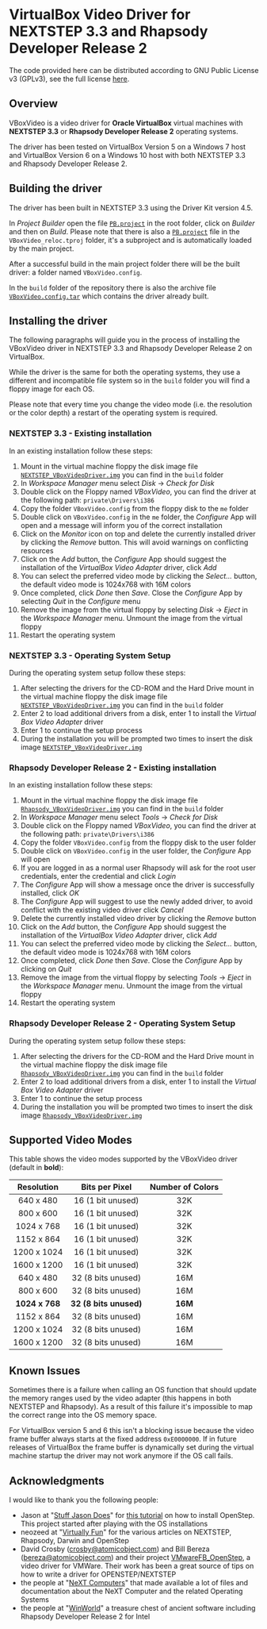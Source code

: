 # VirtualBox Video Driver for NEXTSTEP 3.3 and Rhapsody Developer Release 2

The code provided here can be distributed according to GNU Public License v3 (GPLv3), see the full license [here](/COPYING).

## Overview

VBoxVideo is a video driver for **Oracle VirtualBox** virtual machines with **NEXTSTEP 3.3** or **Rhapsody Developer Release 2** operating systems.

The driver has been tested on VirtualBox Version 5 on a Windows 7 host and VirtualBox Version 6 on a Windows 10 host with both NEXTSTEP 3.3 and Rhapsody Developer Release 2.

## Building the driver

The driver has been built in NEXTSTEP 3.3 using the Driver Kit version 4.5.

In _Project Builder_ open the file [`PB.project`](/PB.project) in the root folder, click on _Builder_ and then on _Build_. Please note that there is also a [`PB.project`](/VBoxVideo_reloc.tproj/PB.project) file in the `VBoxVideo_reloc.tproj` folder, it's a subproject and is automatically loaded by the main project.

After a successful build in the main project folder there will be the built driver: a folder named `VBoxVideo.config`.

In the `build` folder of the repository there is also the archive file [`VBoxVideo.config.tar`](/build/VBoxVideo.config.tar) which contains the driver already built.

## Installing the driver

The following paragraphs will guide you in the process of installing the VBoxVideo driver in NEXTSTEP 3.3 and Rhapsody Developer Release 2 on VirtualBox.

While the driver is the same for both the operating systems, they use a different and incompatible file system so in the `build` folder you will find a floppy image for each OS.

Please note that every time you change the video mode (i.e. the resolution or the color depth) a restart of the operating system is required.

### NEXTSTEP 3.3 - Existing installation

In an existing installation follow these steps:

1. Mount in the virtual machine floppy the disk image file [`NEXTSTEP_VBoxVideoDriver.img`](/build/NEXTSTEP_VBoxVideoDriver.img) you can find in the `build` folder
2. In _Workspace Manager_ menu select _Disk_ -> _Check for Disk_
3. Double click on the Floppy named _VBoxVideo_, you can find the driver at the following path: `private\Drivers\i386`
4. Copy the folder `VBoxVideo.config` from the floppy disk to the `me` folder
5. Double click on `VBoxVideo.config` in the `me` folder, the _Configure_ App will open and a message will inform you of the correct installation
6. Click on the _Monitor_ icon on top and delete the currently installed driver by clicking the _Remove_ button. This will avoid warnings on conflicting resources
9. Click on the _Add_ button, the _Configure_ App should suggest the installation of the _VirtualBox Video Adapter_ driver, click _Add_
10. You can select the preferred video mode by clicking the _Select..._ button, the default video mode is 1024x768 with 16M colors
11. Once completed, click _Done_ then _Save_. Close the _Configure_ App by selecting _Quit_ in the _Configure_ menu
12. Remove the image from the virtual floppy by selecting _Disk_ -> _Eject_ in the _Workspace Manager_ menu. Unmount the image from the virtual floppy
13. Restart the operating system

### NEXTSTEP 3.3 - Operating System Setup

During the operating system setup follow these steps:

1. After selecting the drivers for the CD-ROM and the Hard Drive mount in the virtual machine floppy the disk image file [`NEXTSTEP_VBoxVideoDriver.img`](/build/NEXTSTEP_VBoxVideoDriver.img) you can find in the `build` folder
2. Enter 2 to load additional drivers from a disk, enter 1 to install the _Virtual Box Video Adapter_ driver
3. Enter 1 to continue the setup process
4. During the installation you will be prompted two times to insert the disk image [`NEXTSTEP_VBoxVideoDriver.img`](/build/NEXTSTEP_VBoxVideoDriver.img)

### Rhapsody Developer Release 2 - Existing installation

In an existing installation follow these steps:

1. Mount in the virtual machine floppy the disk image file [`Rhapsody_VBoxVideoDriver.img`](/build/Rhapsody_VBoxVideoDriver.img) you can find in the `build` folder
2. In _Workspace Manager_ menu select _Tools_ -> _Check for Disk_
3. Double click on the Floppy named _VBoxVideo_, you can find the driver at the following path: `private\Drivers\i386`
3. Copy the folder `VBoxVideo.config` from the floppy disk to the user folder
4. Double click on `VBoxVideo.config` in the user folder, the _Configure_ App will open
5. If you are logged in as a normal user Rhapsody will ask for the root user credentials, enter the credential and click _Login_
6. The _Configure_ App will show a message once the driver is successfully installed, click _OK_
7. The _Configure_ App will suggest to use the newly added driver, to avoid conflict with the existing video driver click _Cancel_
8. Delete the currently installed video driver by clicking the _Remove_ button
9. Click on the _Add_ button, the _Configure_ App should suggest the installation of the _VirtualBox Video Adapter_ driver, click _Add_
10. You can select the preferred video mode by clicking the _Select..._ button, the default video mode is 1024x768 with 16M colors
11. Once completed, click _Done_ then _Save_. Close the _Configure_ App by clicking on _Quit_
12. Remove the image from the virtual floppy by selecting _Tools_ -> _Eject_ in the _Workspace Manager_ menu.  Unmount the image from the virtual floppy
13. Restart the operating system

### Rhapsody Developer Release 2 - Operating System Setup

During the operating system setup follow these steps:

1. After selecting the drivers for the CD-ROM and the Hard Drive mount in the virtual machine floppy the disk image file [`Rhapsody_VBoxVideoDriver.img`](/build/Rhapsody_VBoxVideoDriver.img) you can find in the `build` folder
2. Enter 2 to load additional drivers from a disk, enter 1 to install the _Virtual Box Video Adapter_ driver
3. Enter 1 to continue the setup process
4. During the installation you will be prompted two times to insert the disk image [`Rhapsody_VBoxVideoDriver.img`](/build/Rhapsody_VBoxVideoDriver.img)

## Supported Video Modes

This table shows the video modes supported by the VBoxVideo driver (default in __bold__):

| Resolution | Bits per Pixel | Number of Colors|
|:----------:|:---:|:-----:|
| 640 x 480 | 16 (1 bit unused)| 32K |
| 800 x 600 | 16 (1 bit unused)| 32K |
| 1024 x 768 | 16 (1 bit unused)| 32K |
| 1152 x 864 | 16 (1 bit unused)| 32K |
| 1200 x 1024 | 16 (1 bit unused)| 32K |
| 1600 x 1200 | 16 (1 bit unused)| 32K |
| 640 x 480 | 32 (8 bits unused)| 16M |
| 800 x 600 | 32 (8 bits unused)| 16M |
| __1024 x 768__ |  __32__ __(8 bits unused)__| __16M__ |
| 1152 x 864 | 32 (8 bits unused)| 16M |
| 1200 x 1024 | 32 (8 bits unused)| 16M |
| 1600 x 1200 | 32 (8 bits unused)| 16M |

## Known Issues

Sometimes there is a failure when calling an OS function that should update the memory ranges used by the video adapter (this happens in both NEXTSTEP and Rhapsody). As a result of this failure it's impossible to map the correct range into the OS memory space.

For VirtualBox version 5 and 6 this isn't a blocking issue because the video frame buffer always starts at the fixed address `0xE0000000`. If in future releases of VirtualBox the frame buffer is dynamically set during the virtual machine startup the driver may not work anymore if the OS call fails.

## Acknowledgments

I would like to thank you the following people:

* Jason at "[Stuff Jason Does](http://stuffjasondoes.com/)" for [this tutorial](http://stuffjasondoes.com/2018/07/25/installing-nextstep-os-openstep-on-virtualbox-in-2018/) on how to install OpenStep. This project started after playing with the OS installations
* neozeed at "[Virtually Fun](https://virtuallyfun.com/wordpress/)" for the various articles on NEXTSTEP, Rhapsody, Darwin and OpenStep
* David Crosby (crosby@atomicobject.com) and Bill Bereza (bereza@atomicobject.com) and their project [VMwareFB_OpenStep](https://github.com/atomicobject/VMWareFB_OpenStep), a video driver for VMWare. Their work has been a great source of tips on how to write a driver for OPENSTEP/NEXTSTEP
* the people at "[NeXT Computers](http://www.nextcomputers.org/)" that made available a lot of files and documentation about the NeXT Computer and the related Operating Systems
* the people at "[WinWorld](https://winworldpc.com/home)" a treasure chest of ancient software including Rhapsody Developer Release 2 for Intel
